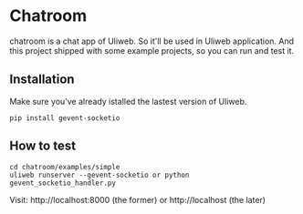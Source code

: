 Chatroom
===========

chatroom is a chat app of Uliweb. So it'll be used in Uliweb application. And
this project shipped with some example projects, so you can run and test it.

## Installation

Make sure you've already istalled the lastest version of Uliweb.

```
pip install gevent-socketio
```

## How to test

```
cd chatroom/examples/simple
uliweb runserver --gevent-socketio or python gevent_socketio_handler.py
```

Visit: http://localhost:8000 (the former) or http://localhost (the later)